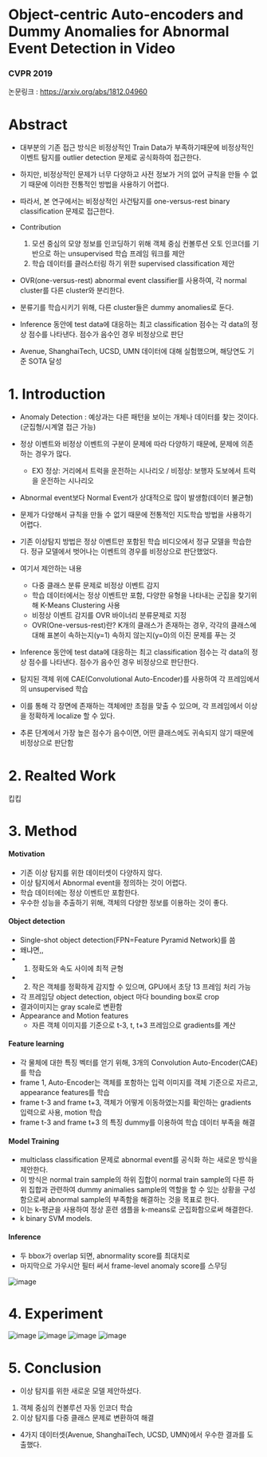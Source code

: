 # Object-centric Auto-encoders and Dummy Anomalies for Abnormal Event Detection in Video
### CVPR 2019

논문링크 : https://arxiv.org/abs/1812.04960


# Abstract
- 대부분의 기존 접근 방식은 비정상적인 Train Data가 부족하기때문에 비정상적인 이벤트 탐지를 outlier detection 문제로 공식화하여 접근한다.
- 하지만, 비정상적인 문제가 너무 다양하고 사전 정보가 거의 없어 규칙을 만들 수 없기 때문에 이러한 전통적인 방법을 사용하기 어렵다.
- 따라서, 본 연구에서는 비정상적인 사건탐지를 one-versus-rest binary classification 문제로 접근한다.

- Contribution
  1. 모션 중심의 모양 정보를 인코딩하기 위해 객체 중심 컨볼루션 오토 인코더를 기반으로 하는 unsupervised 학습 프레임 워크를 제안
  2. 학습 데이터를 클러스터링 하기 위한 supervised classification 제안

- OVR(one-versus-rest) abnormal event classifier를 사용하여, 각 normal cluster를 다른 cluster와 분리한다. 
- 분류기를 학습시키기 위해, 다른 cluster들은 dummy anomalies로 둔다.
- Inference 동안에 test data에 대응하는 최고 classification 점수는 각 data의 정상 점수를 나타낸다. 점수가 음수인 경우 비정상으로 판단
- Avenue, ShanghaiTech, UCSD, UMN 데이터에 대해 실험했으며, 해당연도 기준 SOTA 달성

# 1. Introduction
- Anomaly Detection : 예상과는 다른 패턴을 보이는 개체나 데이터를 찾는 것이다. (군집형/시계열 접근 가능)
- 정상 이벤트와 비정상 이벤트의 구분이 문제에 따라 다양하기 때문에, 문제에 의존하는 경우가 많다.
  - EX) 정상: 거리에서 트럭을 운전하는 시나리오 / 비정상: 보행자 도보에서 트럭을 운전하는 시나리오
- Abnormal event보다 Normal Event가 상대적으로 많이 발생함(데이터 불균형)
- 문제가 다양해서 규칙을 만들 수 없기 때문에 전통적인 지도학습 방법을 사용하기 어렵다.
- 기존 이상탐지 방법은 정상 이벤트만 포함된 학습 비디오에서 정규 모델을 학습한다. 정규 모델에서 벗어나는 이벤트의 경우를 비정상으로 판단했었다.

- 여기서 제안하는 내용
  - 다중 클래스 분류 문제로 비정상 이벤트 감지
  - 학습 데이터에서는 정상 이벤트만 포함, 다양한 유형을 나타내는 군집을 찾기위해 K-Means Clustering 사용
  - 비정상 이벤트 감지를 OVR 바이너리 분류문제로 지정
  - OVR(One-versus-rest)란? K개의 클래스가 존재하는 경우, 각각의 클래스에 대해 표본이 속하는지(y=1) 속하지 않는지(y=0)의 이진 문제를 푸는 것

- Inference 동안에 test data에 대응하는 최고 classification 점수는 각 data의 정상 점수를 나타낸다. 점수가 음수인 경우 비정상으로 판단한다.
- 탐지된 객체 위에 CAE(Convolutional Auto-Encoder)를 사용하여 각 프레임에서의 unsupervised 학습
- 이를 통해 각 장면에 존재하는 객체에만 초점을 맞출 수 있으며, 각 프레임에서 이상을 정확하게 localize 할 수 있다. 
- 추론 단계에서 가장 높은 점수가 음수이면, 어떤 클래스에도 귀속되지 않기 때문에 비정상으로 판단함

# 2. Realted Work
킵킵

# 3. Method
#### Motivation
- 기존 이상 탐지를 위한 데이터셋이 다양하지 않다.
- 이상 탐지에서 Abnormal event을 정의하는 것이 어렵다. 
- 학습 데이터에는 정상 이벤트만 포함한다.
- 우수한 성능을 추출하기 위해, 객체의 다양한 정보를 이용하는 것이 좋다.

#### Object detection
- Single-shot object detection(FPN=Feature Pyramid Network)를 씀
 - 왜냐면,,
 - 1. 정확도와 속도 사이에 최적 균형
 - 2. 작은 객체를 정확하게 감지할 수 있으며, GPU에서 초당 13 프레임 처리 가능
- 각 프레임당 object detection, object 마다 bounding box로 crop
- 결과이미지는 gray scale로 변환함
- Appearance and Motion features
  - 자른 객체 이미지를 기준으로 t-3, t, t+3 프레임으로 gradients를 계산

 #### Feature learning
- 각 물체에 대한 특징 벡터를 얻기 위해, 3개의 Convolution Auto-Encoder(CAE)를 학습
- frame 1, Auto-Encoder는 객체를 포함하는 입력 이미지를 객체 기준으로 자르고, appearance features를 학습
- frame t-3 and frame t+3, 객체가 어떻게 이동하였는지를 확인하는 gradients 입력으로 사용, motion 학습
- frame t-3 and frame t+3 의 특징 dummy를 이용하여 학습 데이터 부족을 해결

#### Model Training
- multiclass classification 문제로 abnormal event를 공식화 하는 새로운 방식을 제안한다.
- 이 방식은 normal train sample의 하위 집합이 normal train sample의 다른 하위 집합과 관련하여 dummy animalies sample의 역할을 할 수 있는 상황을 구성함으로써 abnormal sample의 부족함을 해결하는 것을 목표로 한다.
- 이는 k-평균을 사용하여 정상 훈련 샘플을 k-means로 군집화함으로써 해결한다.
- k binary SVM models.

#### Inference
- 두 bbox가 overlap 되면, abnormality score를 최대치로
- 마지막으로 가우시안 필터 써서 frame-level anomaly score를 스무딩

![image](https://user-images.githubusercontent.com/61506233/97102685-ee3c0000-16ea-11eb-985e-5fb4cc8081d1.png)

# 4. Experiment
![image](https://user-images.githubusercontent.com/61506233/97102691-ff850c80-16ea-11eb-881f-347d54c57275.png)
![image](https://user-images.githubusercontent.com/61506233/97102693-06ac1a80-16eb-11eb-916b-f263b7e8be3c.png)
![image](https://user-images.githubusercontent.com/61506233/97102695-0d3a9200-16eb-11eb-8a1f-54d971b3fab2.png)
![image](https://user-images.githubusercontent.com/61506233/97102718-2b07f700-16eb-11eb-9bdb-7639aae57c5c.png)



# 5. Conclusion
- 이상 탐지를 위한 새로운 모델 제안하셨다.
1) 객체 중심의 컨볼루션 자동 인코더 학습
2) 이상 탐지를 다중 클래스 문제로 변환하여 해결
- 4가지 데이터셋(Avenue, ShanghaiTech, UCSD, UMN)에서 우수한 결과를 도출했다. 

